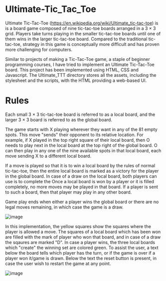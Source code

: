 # Ultimate-Tic_Tac_Toe

Ultimate Tic-Tac-Toe (https://en.wikipedia.org/wiki/Ultimate_tic-tac-toe) is is a board game composed of nine tic-tac-toe boards arranged in a 3 × 3 grid. Players take turns playing in the smaller tic-tac-toe boards until one of them wins in the larger tic-tac-toe board. Compared to the traditional tic-tac-toe, strategy in this game is conceptually more difficult and has proven more challenging for computers.

Similar to projects of making a Tic-Tac-Toe game, a staple of beginner programming courses, I have tried to implement an Ultimate Tic-Tac-Toe board. This project has been implemented using HTML, CSS and Javascript. The Ultimate_TTT directory stores all the assets, including the stylesheet and the scripts, with the HTML providing a web-based UI.

# Rules

Each small 3 × 3 tic-tac-toe board is referred to as a local board, and the larger 3 × 3 board is referred to as the global board.

The game starts with X playing wherever they want in any of the 81 empty spots. This move "sends" their opponent to its relative location. For example, if X played in the top right square of their local board, then O needs to play next in the local board at the top right of the global board. O can then play in any one of the nine available spots in that local board, each move sending X to a different local board.

If a move is played so that it is to win a local board by the rules of normal tic-tac-toe, then the entire local board is marked as a victory for the player in the global board. In case of a draw on the local board, both players can use is to complete the 
Once a local board is won by a player or it is filled completely, no more moves may be played in that board. If a player is sent to such a board, then that player may play in any other board.

Game play ends when either a player wins the global board or there are no legal moves remaining, in which case the game is a draw.

![image](https://user-images.githubusercontent.com/18391873/133785861-8808f4eb-f66f-416c-8c34-79d13ef22bcc.png)

In this implementation, the yellow squares show the squares where the player is allowed a move. The squares of a local board which has been won are filled with the mark of player who won that board, and in case of a draw the sqaures are marked "D". In case a player wins, the three local boards which "create" the winning set are colored green. To assist the user, a text below the board tells which player has the turn, or if the game is over if a player won it/game is drawn. Below the text the reset button is present, in case the user wish to restart the game at any point.

![image](https://user-images.githubusercontent.com/18391873/133787470-5b6b7c28-99ea-4818-8a3d-03da69d7ed0a.png)


